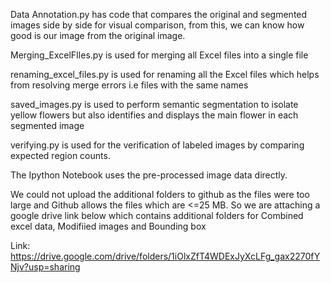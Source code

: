 Data Annotation.py has code that compares the original and segmented images side by side for visual comparison, from this, we can know how good is our image from the original image.

Merging_ExcelFIles.py is used for merging all Excel files into a single file

renaming_excel_files.py is used for renaming all the Excel files which helps from resolving merge errors i.e files with the same names

saved_images.py is used to perform semantic segmentation to isolate yellow flowers but also identifies and displays the main flower in each segmented image

verifying.py is used for the verification of labeled images by comparing expected region counts.


The Ipython Notebook uses the pre-processed image data directly.


We could not upload the additional folders to github as the files were too large and Github allows the files which are <=25 MB. So we are attaching a google drive link below which contains additional folders for Combined excel data, Modifiied images and Bounding box

Link: https://drive.google.com/drive/folders/1iOlxZfT4WDExJyXcLFg_gax2270fYNjv?usp=sharing
